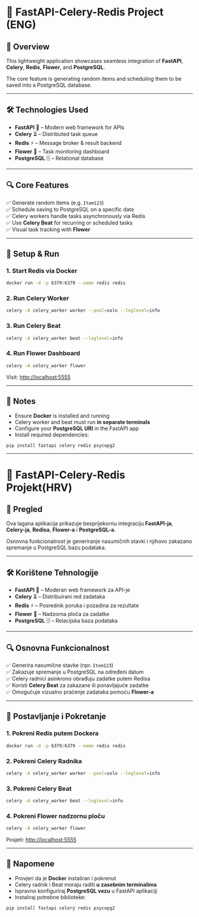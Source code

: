 # 🌟 FastAPI-Celery-Redis Project (ENG)

## 📖 Overview

This lightweight application showcases seamless integration of **FastAPI**, **Celery**, **Redis**, **Flower**, and **PostgreSQL**.

The core feature is generating random items and scheduling them to be saved into a PostgreSQL database.

---

## 🛠️ Technologies Used

- **FastAPI** 🚀 – Modern web framework for APIs  
- **Celery** ⏳ – Distributed task queue  
- **Redis** ⚡ – Message broker & result backend  
- **Flower** 🌸 – Task monitoring dashboard  
- **PostgreSQL** 🗄️ – Relational database  

---

## 🔍 Core Features

✅ Generate random items (e.g. `Item123`)  
✅ Schedule saving to PostgreSQL on a specific date  
✅ Celery workers handle tasks asynchronously via Redis  
✅ Use **Celery Beat** for recurring or scheduled tasks  
✅ Visual task tracking with **Flower**

---

## 🚀 Setup & Run

### 1. Start Redis via Docker

```bash
docker run -d -p 6379:6379 --name redis redis
```

### 2. Run Celery Worker

```bash
celery -A celery_worker worker --pool=solo --loglevel=info
```

### 3. Run Celery Beat

```bash
celery -A celery_worker beat --loglevel=info
```

### 4. Run Flower Dashboard

```bash
celery -A celery_worker flower
```

Visit: [http://localhost:5555](http://localhost:5555)

---

## 📝 Notes

- Ensure **Docker** is installed and running  
- Celery worker and beat must run **in separate terminals**  
- Configure your **PostgreSQL URI** in the FastAPI app  
- Install required dependencies:

```bash
pip install fastapi celery redis psycopg2
```

---

# 🌟 FastAPI-Celery-Redis Projekt(HRV)

## 📖 Pregled

Ova lagana aplikacija prikazuje besprijekornu integraciju **FastAPI-ja**, **Celery-ja**, **Redisa**, **Flower-a** i **PostgreSQL-a**.

Osnovna funkcionalnost je generiranje nasumičnih stavki i njihovo zakazano spremanje u PostgreSQL bazu podataka.

---

## 🛠️ Korištene Tehnologije

- **FastAPI** 🚀 – Moderan web framework za API-je  
- **Celery** ⏳ – Distribuirani red zadataka  
- **Redis** ⚡ – Posrednik poruka i pozadina za rezultate  
- **Flower** 🌸 – Nadzorna ploča za zadatke  
- **PostgreSQL** 🗄️ – Relacijska baza podataka  

---

## 🔍 Osnovna Funkcionalnost

✅ Generira nasumične stavke (npr. `Item123`)  
✅ Zakazuje spremanje u PostgreSQL na određeni datum  
✅ Celery radnici asinkrono obrađuju zadatke putem Redisa  
✅ Koristi **Celery Beat** za zakazane ili ponavljajuće zadatke  
✅ Omogućuje vizualno praćenje zadataka pomoću **Flower-a**

---

## 🚀 Postavljanje i Pokretanje

### 1. Pokreni Redis putem Dockera

```bash
docker run -d -p 6379:6379 --name redis redis
```

### 2. Pokreni Celery Radnika

```bash
celery -A celery_worker worker --pool=solo --loglevel=info
```

### 3. Pokreni Celery Beat

```bash
celery -A celery_worker beat --loglevel=info
```

### 4. Pokreni Flower nadzornu ploču

```bash
celery -A celery_worker flower
```

Posjeti: [http://localhost:5555](http://localhost:5555)

---

## 📝 Napomene

- Provjeri da je **Docker** instaliran i pokrenut  
- Celery radnik i Beat moraju raditi **u zasebnim terminalima**  
- Ispravno konfiguriraj **PostgreSQL vezu** u FastAPI aplikaciji  
- Instaliraj potrebne biblioteke:

```bash
pip install fastapi celery redis psycopg2
```
